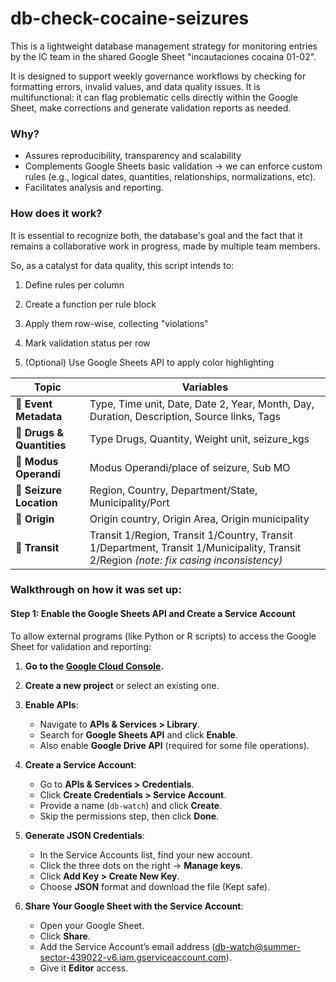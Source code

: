 # db-check-cocaine-seizures
This is a lightweight database management strategy for monitoring entries by the IC team in the shared Google Sheet "incautaciones cocaina 01-02".

It is designed to support weekly governance workflows by checking for formatting errors, invalid values, and data quality issues. It is multifunctional: it can flag problematic cells directly within the Google Sheet, make corrections and generate validation reports as needed.

### Why?
- Assures reproducibility, transparency and scalability
- Complements Google Sheets basic validation -> we can enforce custom rules (e.g., logical dates, quantities, relationships, normalizations, etc).
- Facilitates analysis and reporting.

### How does it work?

It is essential to recognize both, the database's goal and the fact that it remains a collaborative work in progress, made by multiple team members.

So, as a catalyst for data quality, this script intends to:

1. Define rules per column

2. Create a function per rule block

3. Apply them row-wise, collecting "violations"

4. Mark validation status per row

6. (Optional) Use Google Sheets API to apply color highlighting

| **Topic**                 | **Variables**                                                                                                                          |
| ------------------------- | -------------------------------------------------------------------------------------------------------------------------------------- |
| 📌 **Event Metadata**     | Type, Time unit, Date, Date 2, Year, Month, Day, Duration, Description, Source links, Tags                                             |
| 🚨 **Drugs & Quantities** | Type Drugs, Quantity, Weight unit, seizure\_kgs                                                                                        |
| 🚚 **Modus Operandi**     | Modus Operandi/place of seizure, Sub MO                                                                                                |
| 📍 **Seizure Location**   | Region, Country, Department/State, Municipality/Port                                                                                   |
| 🌱 **Origin**             | Origin country, Origin Area, Origin municipality                                                                                       |
| 🔄 **Transit**            | Transit 1/Region, Transit 1/Country, Transit 1/Department, Transit 1/Municipality, Transit 2/Region *(note: fix casing inconsistency)* |




### Walkthrough on how it was set up:
#### Step 1: Enable the Google Sheets API and Create a Service Account

To allow external programs (like Python or R scripts) to access the Google Sheet for validation and reporting:

1. **Go to the [Google Cloud Console](https://console.cloud.google.com/).**

2. **Create a new project** or select an existing one.

3. **Enable APIs**:
   - Navigate to **APIs & Services > Library**.
   - Search for **Google Sheets API** and click **Enable**.
   - Also enable **Google Drive API** (required for some file operations).

4. **Create a Service Account**:
   - Go to **APIs & Services > Credentials**.
   - Click **Create Credentials > Service Account**.
   - Provide a name (`db-watch`) and click **Create**.
   - Skip the permissions step, then click **Done**.

5. **Generate JSON Credentials**:
   - In the Service Accounts list, find your new account.
   - Click the three dots on the right → **Manage keys**.
   - Click **Add Key > Create New Key**.
   - Choose **JSON** format and download the file (Kept safe).

6. **Share Your Google Sheet with the Service Account**:
   - Open your Google Sheet.
   - Click **Share**.
   - Add the Service Account’s email address (db-watch@summer-sector-439022-v6.iam.gserviceaccount.com).
   - Give it **Editor** access.